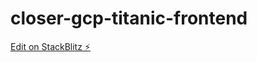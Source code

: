 # closer-gcp-titanic-frontend

[Edit on StackBlitz ⚡️](https://stackblitz.com/edit/angular-r15-yi5szj)
